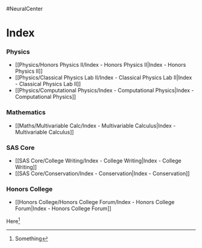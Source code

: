 #NeuralCenter


# Index
### Physics
- [[Physics/Honors Physics II/Index - Honors Physics II|Index - Honors Physics II]]
- [[Physics/Classical Physics Lab II/Index - Classical Physics Lab II|Index - Classical Physics Lab II]]
- [[Physics/Computational Physics/Index - Computational Physics|Index - Computational Physics]]
### Mathematics
- [[Maths/Multivariable Calc/Index - Multivariable Calculus|Index - Multivariable Calculus]]
### SAS Core
- [[SAS Core/College Writing/Index - College Writing|Index - College Writing]]
- [[SAS Core/Conservation/Index - Conservation|Index - Conservation]]
### Honors College
- [[Honors College/Honors College Forum/Index - Honors College Forum|Index - Honors College Forum]]


Here[^1]


[^1]: Something
